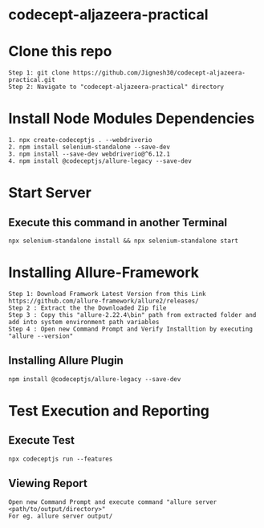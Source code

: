 # codecept-aljazeera-practical

# Clone this repo

```
Step 1: git clone https://github.com/Jignesh30/codecept-aljazeera-practical.git
Step 2: Navigate to "codecept-aljazeera-practical" directory
```

# Install Node Modules Dependencies

```
1. npx create-codeceptjs . --webdriverio
2. npm install selenium-standalone --save-dev
3. npm install --save-dev webdriverio@^6.12.1
4. npm install @codeceptjs/allure-legacy --save-dev
```

# Start Server 

## Execute this command in another Terminal
``` 
npx selenium-standalone install && npx selenium-standalone start
```

# Installing Allure-Framework

```
Step 1: Download Framwork Latest Version from this Link https://github.com/allure-framework/allure2/releases/
Step 2 : Extract the the Downloaded Zip file
Step 3 : Copy this "allure-2.22.4\bin" path from extracted folder and add into system environment path variables
Step 4 : Open new Command Prompt and Verify Installtion by executing "allure --version"
```

## Installing Allure Plugin

```
npm install @codeceptjs/allure-legacy --save-dev
```


# Test Execution and Reporting

## Execute Test

```
npx codeceptjs run --features
```

## Viewing Report

```
Open new Command Prompt and execute command "allure server <path/to/output/directory>"
For eg. allure server output/
```